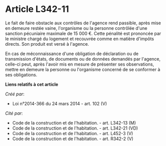 # Article L342-11

Le fait de faire obstacle aux contrôles de l'agence rend passible, après mise en demeure restée vaine, l'organisme ou la
personne contrôlée d'une sanction pécuniaire maximale de 15 000 €. Cette pénalité est prononcée par le ministre chargé du
logement et recouvrée comme en matière d'impôts directs. Son produit est versé à l'agence. 

En cas de méconnaissance d'une obligation de déclaration ou de transmission d'états, de documents ou de données demandés par
l'agence, celle-ci peut, après l'avoir mis en mesure de présenter ses observations, mettre en demeure la personne ou
l'organisme concerné de se conformer à ses obligations.

**Liens relatifs à cet article**

_Créé par_:

  - Loi n°2014-366 du 24 mars 2014 - art. 102 (V)

_Cité par_:

  - Code de la construction et de l'habitation. - art. L342-13 (M)
  - Code de la construction et de l'habitation. - art. L342-21 (VD)
  - Code de la construction et de l'habitation. - art. L452-3 (V)
  - Code de la construction et de l'habitation. - art. R342-2 (V)
